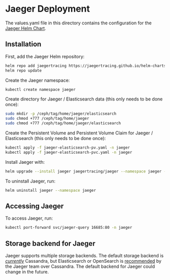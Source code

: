 # Jaeger Deployment

The values.yaml file in this directory contains the configuration for the [Jaeger Helm Chart](https://github.com/jaegertracing/helm-charts/tree/main/charts/jaeger).

## Installation

First, add the Jaeger Helm repository:

```bash
helm repo add jaegertracing https://jaegertracing.github.io/helm-charts
helm repo update
```

Create the Jaeger namespace:

```bash
kubectl create namespace jaeger
```

Create directory for Jaeger / Elasticsearch data (this only needs to be done once):

```bash
sudo mkdir -p /ceph/tag/home/jaeger/elasticsearch
sudo chmod +777 /ceph/tag/home/jaeger
sudo chmod +777 /ceph/tag/home/jaeger/elasticsearch
```

Create the Persistent Volume and Persistent Volume Claim for Jaeger / Elasticsearch (this only needs to be done once):

```bash
kubectl apply -f jaeger-elasticsearch-pv.yaml -n jaeger
kubectl apply -f jaeger-elasticsearch-pvc.yaml -n jaeger
```

Install Jaeger with:

```bash
helm upgrade --install jaeger jaegertracing/jaeger --namespace jaeger --version 3.3.3 --values values.yaml
```

To uninstall Jaeger, run:

```bash
helm uninstall jaeger --namespace jaeger
```

## Accessing Jaeger

To access Jaeger, run:

```bash
kubectl port-forward svc/jaeger-query 16685:80 -n jaeger
```

## Storage backend for Jaeger

Jaeger supports multiple storage backends. The default storage backend is [*currently*](https://github.com/jaegertracing/helm-charts/tree/main/charts/jaeger#storage) Cassandra, but Elasticsearch or OpenSearch is [recommended](https://www.jaegertracing.io/docs/2.2/faq/#what-is-the-recommended-storage-backend) by the Jaeger team over Cassandra. The default backend for Jaeger could change in the future. 